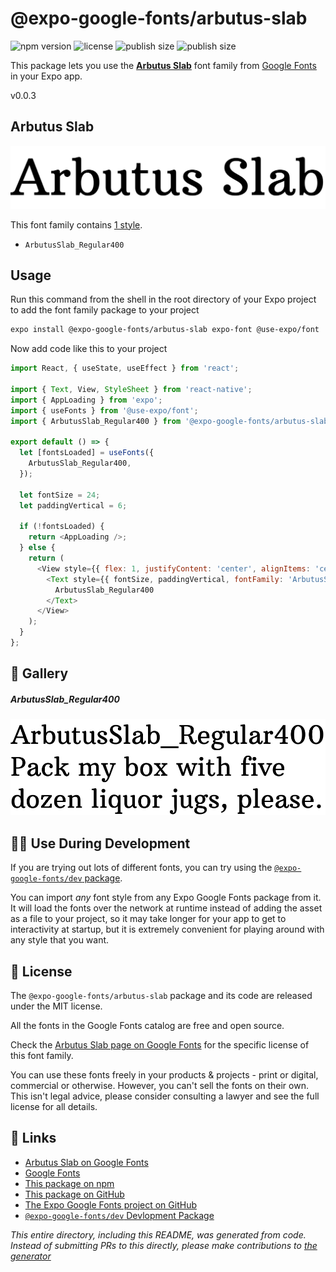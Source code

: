 # @expo-google-fonts/arbutus-slab

![npm version](https://flat.badgen.net/npm/v/@expo-google-fonts/arbutus-slab)
![license](https://flat.badgen.net/github/license/expo/google-fonts)
![publish size](https://flat.badgen.net/packagephobia/install/@expo-google-fonts/arbutus-slab)
![publish size](https://flat.badgen.net/packagephobia/publish/@expo-google-fonts/arbutus-slab)

This package lets you use the [**Arbutus Slab**](https://fonts.google.com/specimen/Arbutus+Slab) font family from [Google Fonts](https://fonts.google.com/) in your Expo app.

v0.0.3

## Arbutus Slab

![Arbutus Slab](./font-family.png)

This font family contains [1 style](#-gallery).

- `ArbutusSlab_Regular400`

## Usage

Run this command from the shell in the root directory of your Expo project to add the font family package to your project
```sh
expo install @expo-google-fonts/arbutus-slab expo-font @use-expo/font
```

Now add code like this to your project
```js
import React, { useState, useEffect } from 'react';

import { Text, View, StyleSheet } from 'react-native';
import { AppLoading } from 'expo';
import { useFonts } from '@use-expo/font';
import { ArbutusSlab_Regular400 } from '@expo-google-fonts/arbutus-slab';

export default () => {
  let [fontsLoaded] = useFonts({
    ArbutusSlab_Regular400,
  });

  let fontSize = 24;
  let paddingVertical = 6;

  if (!fontsLoaded) {
    return <AppLoading />;
  } else {
    return (
      <View style={{ flex: 1, justifyContent: 'center', alignItems: 'center' }}>
        <Text style={{ fontSize, paddingVertical, fontFamily: 'ArbutusSlab_Regular400' }}>
          ArbutusSlab_Regular400
        </Text>
      </View>
    );
  }
};

```

## 🔡 Gallery

##### ArbutusSlab_Regular400
![ArbutusSlab_Regular400](./a7c7bbc09f84fc70a8541195a960de7d282eeaee64c5b146253bd79fd209893d.ttf.png)


## 👩‍💻 Use During Development

If you are trying out lots of different fonts, you can try using the [`@expo-google-fonts/dev` package](https://github.com/expo/google-fonts/tree/master/font-packages/dev#readme).

You can import *any* font style from any Expo Google Fonts package from it. It will load the fonts
over the network at runtime instead of adding the asset as a file to your project, so it may take longer
for your app to get to interactivity at startup, but it is extremely convenient
for playing around with any style that you want.

## 📖 License

The `@expo-google-fonts/arbutus-slab` package and its code are released under the MIT license.

All the fonts in the Google Fonts catalog are free and open source.

Check the [Arbutus Slab page on Google Fonts](https://fonts.google.com/specimen/Arbutus+Slab) for the specific license of this font family.

You can use these fonts freely in your products & projects - print or digital, commercial or otherwise. However, you can't sell the fonts on their own. This isn't legal advice, please consider consulting a lawyer and see the full license for all details.

## 🔗 Links

- [Arbutus Slab on Google Fonts](https://fonts.google.com/specimen/Arbutus+Slab)
- [Google Fonts](https://fonts.google.com/)
- [This package on npm](https://www.npmjs.com/package/@expo-google-fonts/arbutus-slab)
- [This package on GitHub](https://github.com/expo/google-fonts/tree/master/font-packages/arbutus-slab)
- [The Expo Google Fonts project on GitHub](https://github.com/expo/google-fonts)
- [`@expo-google-fonts/dev` Devlopment Package](https://github.com/expo/google-fonts/tree/master/font-packages/dev)


*This entire directory, including this README, was generated from code. Instead of submitting PRs to this directly, please make contributions to [the generator](https://github.com/expo/google-fonts/tree/master/packages/generator)*
